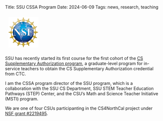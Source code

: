 Title: SSU CSSA Program
Date: 2024-06-09
Tags: news, research, teaching

<img class="pull-left" src="/images/nsf.gif" style="padding: 10px; height: 100px;" alt="CS-POGIL Logo" />

SSU has recently started its first course for the first cohort of the [CS Supplementary Authorization program](https://education.sonoma.edu/programs/current-practicing-teachers), a graduate-level program for in-service teachers to obtain the CS Supplementary Authorization credential from CTC.

I am the CSSA program director of the SSU program, which is a collaboration with the SSU CS Department, SSU STEM Teacher Education Pathways (STEP) Center, and the CSU’s Math and Science Teacher Initiative (MSTI) program.

We are one of four CSUs participanting in the CS4NorthCal project under [NSF grant \#2219495](https://www.nsf.gov/awardsearch/showAward?AWD_ID=2219495&HistoricalAwards=false). 
